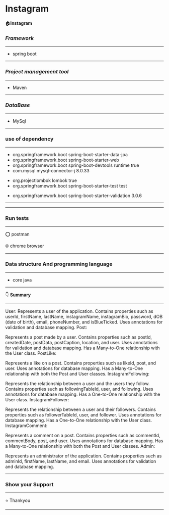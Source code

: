 # Instagram

:house:**Instagram**

### ***Framework***
---------
- spring boot

-------------

### ***Project management tool***
-------
- Maven


-----------------
### ***DataBase***
****************
- MySql
****************

### **use of dependency**
-----
- <dependency>
      <groupId>org.springframework.boot</groupId>
      <artifactId>spring-boot-starter-data-jpa</artifactId>
      </dependency>
- <dependency>
     <groupId>org.springframework.boot</groupId>
     <artifactId>spring-boot-starter-web</artifactId>
     </dependency>

- <dependency>
       <groupId>org.springframework.boot</groupId>
       <artifactId>spring-boot-devtools</artifactId>
	<scope>runtime</scope>
	<optional>true</optional>
	</dependency>
- <dependency>
    <groupId>com.mysql</groupId>
    <artifactId>mysql-connector-j</artifactId>
    <version>8.0.33</version>
 </dependency>

- <dependency>
       <groupId>org.projectlombok</groupId>
       <artifactId>lombok</artifactId>
       <optional>true</optional>
	</dependency>
- <dependency>
     <groupId>org.springframework.boot</groupId>
     <artifactId>spring-boot-starter-test</artifactId>
     <scope>test</scope>
     </dependency>
<!-- https://mvnrepository.com/artifact/org.springframework.boot/spring-boot-starter-validation -->
- <dependency>
	<groupId>org.springframework.boot</groupId>
	<artifactId>spring-boot-starter-validation</artifactId>
	<version>3.0.6</version>
	</dependency>





--------


-------------


### **Run tests**

------

⭕ postman 

:globe_with_meridians: chrome browser

********

### **Data structure And programming language**

-----

 - core java
 
 --------

  :point_down: **Summary**
*****
 User:
Represents a user of the application.
Contains properties such as userId, firstName, lastName, instagramName, instagramBio, password, dOB (date of birth), email, phoneNumber, and isBlueTicked.
Uses annotations for validation and database mapping.
Post:

Represents a post made by a user.
Contains properties such as postId, createdDate, postData, postCaption, location, and user.
Uses annotations for validation and database mapping.
Has a Many-to-One relationship with the User class.
PostLike:

Represents a like on a post.
Contains properties such as likeId, post, and user.
Uses annotations for database mapping.
Has a Many-to-One relationship with both the Post and User classes.
InstagramFollowing:

Represents the relationship between a user and the users they follow.
Contains properties such as followingTableId, user, and following.
Uses annotations for database mapping.
Has a One-to-One relationship with the User class.
InstagramFollower:

Represents the relationship between a user and their followers.
Contains properties such as followerTableId, user, and follower.
Uses annotations for database mapping.
Has a One-to-One relationship with the User class.
InstagramComment:

Represents a comment on a post.
Contains properties such as commentId, commentBody, post, and user.
Uses annotations for database mapping.
Has a Many-to-One relationship with both the Post and User classes.
Admin:

Represents an administrator of the application.
Contains properties such as adminId, firstName, lastName, and email.
Uses annotations for validation and database mapping.
*****

### **Show your Support** 
****
:star: Thankyou 

****
